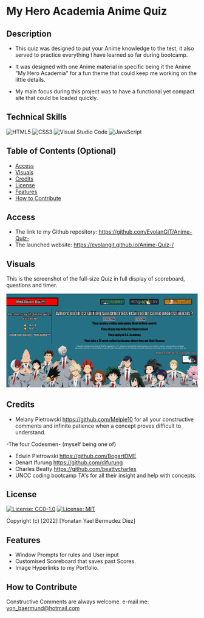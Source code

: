 # My Hero Academia Anime Quiz


## Description

- This quiz was designed to put your Anime knowledge to the test, it also served to practice everything I have learned so far during bootcamp.

- It was designed with one Anime material in specific being it the Anime "My Hero Academia" for a fun theme that could keep me working on the little details.

- My main focus during this project was to have a functional yet compact site that could be loaded quickly.

## Technical Skills

![HTML5](https://img.shields.io/badge/html5-%23E34F26.svg?style=for-the-badge&logo=html5&logoColor=white)
![CSS3](https://img.shields.io/badge/css3-%231572B6.svg?style=for-the-badge&logo=css3&logoColor=white)
![Visual Studio Code](https://img.shields.io/badge/Visual%20Studio%20Code-0078d7.svg?style=for-the-badge&logo=visual-studio-code&logoColor=white)
![JavaScript](https://img.shields.io/badge/javascript-%23323330.svg?style=for-the-badge&logo=javascript&logoColor=%23F7DF1E)


## Table of Contents (Optional)

- [Access](#access)
- [Visuals](#visuals)
- [Credits](#credits)
- [License](#license)
- [Features](#features)
- [How to Contribute](#how-to-contribute)

## Access

- The link to my Github repository: https://github.com/EvolanGIT/Anime-Quiz-
- The launched website: https://evolangit.github.io/Anime-Quiz-/


## Visuals

This is the screenshot of the full-size Quiz in full display of scoreboard, questions and timer.
    
![alt fullsite](./assets/images/fullsizesiteMHAquiz.jpg)
    

## Credits

- Melany Pietrowski https://github.com/Melpie10 for all your constructive 
comments and infinite patience when a concept proves difficult to understand.

-The four Codesmen- (myself being one of)
- Edwin Pietrowski https://github.com/BogartDME
- Denart Ifurung https://github.com/difurung
- Charles Beatty https://github.com/beattycharles
- UNCC coding bootcamp TA's for all their insight and help with concepts.

## License

[![License: CC0-1.0](https://licensebuttons.net/l/zero/1.0/80x15.png)](http://creativecommons.org/publicdomain/zero/1.0/)
[![License: MIT](https://img.shields.io/badge/License-MIT-yellow.svg)](https://opensource.org/licenses/MIT)



Copyright (c) [2022] [Yonatan Yael Bermudez Diez]


## Features

- Window Prompts for rules and User input
- Customised Scoreboard that saves past Scores.
- Image Hyperlinks to my Portfolio.

## How to Contribute

Constructive Comments are always welcome. e-mail me: yon_baermund@hotmail.com
